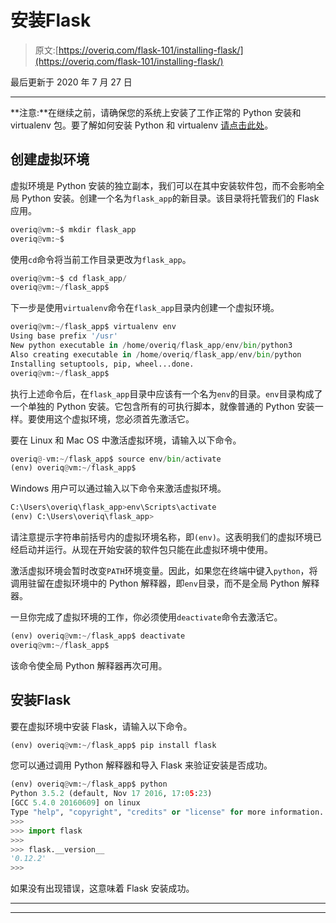 # 安装Flask

> 原文:[https://overiq.com/flask-101/installing-flask/](https://overiq.com/flask-101/installing-flask/)

最后更新于 2020 年 7 月 27 日

* * *

**注意:**在继续之前，请确保您的系统上安装了工作正常的 Python 安装和 virtualenv 包。要了解如何安装 Python 和 virtualenv [请点击此处](/django-1-10/installing-django/)。

## 创建虚拟环境

虚拟环境是 Python 安装的独立副本，我们可以在其中安装软件包，而不会影响全局 Python 安装。创建一个名为`flask_app`的新目录。该目录将托管我们的 Flask 应用。

```py
overiq@vm:~$ mkdir flask_app
overiq@vm:~$

```

使用`cd`命令将当前工作目录更改为`flask_app`。

```py
overiq@vm:~$ cd flask_app/
overiq@vm:~/flask_app$

```

下一步是使用`virtualenv`命令在`flask_app`目录内创建一个虚拟环境。

```py
overiq@vm:~/flask_app$ virtualenv env
Using base prefix '/usr'
New python executable in /home/overiq/flask_app/env/bin/python3
Also creating executable in /home/overiq/flask_app/env/bin/python
Installing setuptools, pip, wheel...done.
overiq@vm:~/flask_app$

```

执行上述命令后，在`flask_app`目录中应该有一个名为`env`的目录。`env`目录构成了一个单独的 Python 安装。它包含所有的可执行脚本，就像普通的 Python 安装一样。要使用这个虚拟环境，您必须首先激活它。

要在 Linux 和 Mac OS 中激活虚拟环境，请输入以下命令。

```py
overiq@-vm:~/flask_app$ source env/bin/activate
(env) overiq@vm:~/flask_app$

```

Windows 用户可以通过输入以下命令来激活虚拟环境。

```py
C:\Users\overiq\flask_app>env\Scripts\activate
(env) C:\Users\overiq\flask_app>

```

请注意提示字符串前括号内的虚拟环境名称，即`(env)`。这表明我们的虚拟环境已经启动并运行。从现在开始安装的软件包只能在此虚拟环境中使用。

激活虚拟环境会暂时改变`PATH`环境变量。因此，如果您在终端中键入`python`，将调用驻留在虚拟环境中的 Python 解释器，即`env`目录，而不是全局 Python 解释器。

一旦你完成了虚拟环境的工作，你必须使用`deactivate`命令去激活它。

```py
(env) overiq@vm:~/flask_app$ deactivate
overiq@vm:~/flask_app$

```

该命令使全局 Python 解释器再次可用。

## 安装Flask

要在虚拟环境中安装 Flask，请输入以下命令。

```py
(env) overiq@vm:~/flask_app$ pip install flask

```

您可以通过调用 Python 解释器和导入 Flask 来验证安装是否成功。

```py
(env) overiq@vm:~/flask_app$ python
Python 3.5.2 (default, Nov 17 2016, 17:05:23) 
[GCC 5.4.0 20160609] on linux
Type "help", "copyright", "credits" or "license" for more information.
>>> 
>>> import flask
>>> 
>>> flask.__version__
'0.12.2'
>>>

```

如果没有出现错误，这意味着 Flask 安装成功。

* * *

* * *